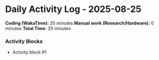 # Daily Activity Log - 2025-08-25

**Coding (WakaTime):** 20 minutes
**Manual work (Research/Hardware):** 0 minutes
**Total Time:** 20 minutes

### Activity Blocks
- Activity block #1
